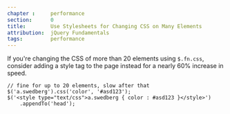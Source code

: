 ```yaml
---
chapter :     performance
section:      0
title:        Use Stylesheets for Changing CSS on Many Elements
attribution:  jQuery Fundamentals
tags:         performance
---
```


If you're changing the CSS of more than 20 elements using `$.fn.css`, consider
adding a style tag to the page instead for a nearly 60% increase in speed.

    // fine for up to 20 elements, slow after that
    $('a.swedberg').css('color', '#asd123');
    $('<style type="text/css">a.swedberg { color : #asd123 }</style>')
        .appendTo('head');
